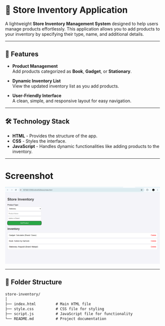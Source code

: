 # 🛒 Store Inventory Application

A lightweight **Store Inventory Management System** designed to help users manage products effortlessly. This application allows you to add products to your inventory by specifying their type, name, and additional details.

---

## 🌟 Features

- **Product Management**  
  Add products categorized as **Book**, **Gadget**, or **Stationary**.  

- **Dynamic Inventory List**  
  View the updated inventory list as you add products.  

- **User-Friendly Interface**  
  A clean, simple, and responsive layout for easy navigation.

---

## 🛠️ Technology Stack

- **HTML** - Provides the structure of the app.  
- **CSS** - Styles the interface.  
- **JavaScript** - Handles dynamic functionalities like adding products to the inventory.  

---

# Screenshot

![screenshot](preview.png)

---


## 📂 Folder Structure

```plaintext
store-inventory/
│
├── index.html         # Main HTML file
├── style.css          # CSS file for styling
├── script.js          # JavaScript file for functionality
└── README.md          # Project documentation
